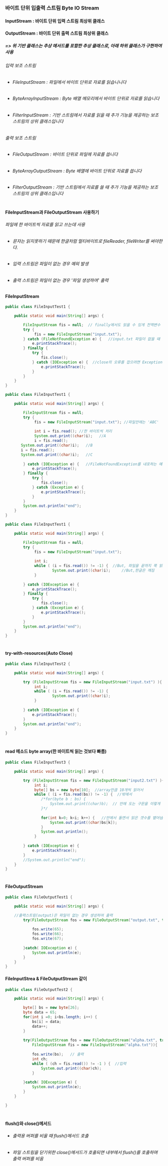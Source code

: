 ### 바이트 단위 입출력 스트림 Byte IO Stream
#### InputStream : 바이트 단위 입력 스트림 최상위 클래스
#### OutputStream : 바이트 단위 출력 스트림 최상위 클래스 
##### => 위 기반 클래스는 추상 메서드를 포함한 추상 클래스로, 아래 하위 클래스가 구현하여 사용 
###### 입력 보조 스트림
* ###### FileInputStream : 파일에서 바이트 단위로 자료를 읽습니니다
* ###### ByteArrayInputStream : Byte 배열 메모리에서 바이트 단위로 자료를 읽습니다
* ###### FilterInputStream : 기반 스트림에서 자료를 읽을 때 추가 기능을 제공하는 보조 스트림의 상위 클래스입니다
###### 출력 보조 스트림
* ###### FileOutputStream : 바이트 단위로 파일에 자료를 씁니다
* ###### ByteArrayOutputStream : Byte 배열에 바이트 단위로 자료를 씁니다
* ###### FilterOutputStream : 기반 스트림에서 자료를 쓸 때 추가 기능을 제공하는 보조 스트림의 상위 클래스입니다


#
**FileInputStream과 FileOutputStream 사용하기**
###### 파일에 한 바이트씩 자료를 읽고 쓰는데 사용 
* ###### 문자는 읽지못하기 때문에 한글처럼 멀티바이트로 fileReader, fileWriter를 써야한다.
* ###### 입력 스트림은 파일이 없는 경우 예외 발생
* ###### 출력 스트림은 파일이 없는 경우 '파일 생성하여' 출력
#### FileInputStream
```java
public class FileInputTest1 {

	public static void main(String[] args) {

		FileInputStream fis = null;  // finally에서도 읽을 수 있게 전역변수
		try {
			 fis = new FileInputStream("input.txt");
		} catch (FileNotFoundException e) {   //input.txt 파일이 없을 때 , FileNotFoundException -> Unknown Source
			e.printStackTrace();
		} finally {
			try {
				fis.close();
			} catch (IOException e) {  //close의 오류를 잡으려면 Exception 로.
				e.printStackTrace();
			}
		}
	}
}
```
```java
public class FileInputTest1 {

	public static void main(String[] args) {

		FileInputStream fis = null;
		try {
			 fis = new FileInputStream("input.txt"); //파일안에는 'ABC'
			 			 
			 int i = fis.read(); //한 바이트씩 처리 
			 System.out.print((char)i);   //A
			 i = fis.read();
       System.out.print((char)i);   //B
       i = fis.read();
       System.out.print((char)i);   //C
      
		} catch (IOException e) {   //FileNotFoundException를 내포하는 예외로 처리, read에서도 예외처리를 해야하니까 더 큰 걸로 다중예외처리
			e.printStackTrace();
		} finally {
			try {
				fis.close();
			} catch (Exception e) {
				e.printStackTrace();
			}
		}
		System.out.println("end");
	}
}
```
```java
public class FileInputTest1 {

	public static void main(String[] args) {

		FileInputStream fis = null;
		try {
			 fis = new FileInputStream("input.txt");
			 			 
			 int i;
			 while ( (i = fis.read()) != -1) {  //But, 파일을 끝까지 쭉 읽고싶다면 while //-1 : end Of File
			 		 System.out.print((char)i);     //But,한글은 깨짐 
			 }
			 
		} catch (IOException e) {
			e.printStackTrace();
		} finally {
			try {
				fis.close();
			} catch (Exception e) {
				e.printStackTrace();
			}
		}
		System.out.println("end");
	}
}
```
#

#### try-with-resources(Auto Close)
```java
public class FileInputTest2 {

	public static void main(String[] args) {

		try (FileInputStream fis = new FileInputStream("input.txt") ){  //Try안에 선언 //Auto Close이므로 finally필요 없음
			 int i;
			 while ( (i = fis.read()) != -1) {
			 		 System.out.print((char)i);
			 }
			 
		} catch (IOException e) {
			e.printStackTrace();
		}
		System.out.println("end");
	}
}
```
#

#### read 메소드 byte array(한 바이트씩 읽는 것보다 빠름)
```java
public class FileInputTest3 {

	public static void main(String[] args) {

		try (FileInputStream fis = new FileInputStream("input2.txt") ){
			 int i;
			 byte[] bs = new byte[10];  //array만큼 10개씩 읽어서 
			 while ( (i = fis.read(bs)) != -1) {  //밖에서
			 	/*for(byte b : bs) {
			 		System.out.print((char)b);  // 안에 도는 구문을 이렇게 하면 buffer에 남은 garbage가 출력됨 
			 	}*/
				 
				for(int k=0; k<i; k++) {   //안에서 돌면서 읽은 갯수를 뱉어냄. 
					System.out.print((char)bs[k]);
				}
			 	System.out.println();
			 }
			 
		} catch (IOException e) {
			e.printStackTrace();
		}
		//System.out.println("end");
	}
}
```
#
#### FileOutputStream
```java
public class FileOutputTest1 {

	public static void main(String[] args) {

    //출력스트림(output)은 파일이 없는 경우 생성하여 출력
		try(FileOutputStream fos = new FileOutputStream("output.txt", true)){  //true라고 하면 append되어서 출력
			
			fos.write(65);
			fos.write(66);
			fos.write(67);
			
		}catch( IOException e) {
			System.out.println(e);
		}
	}
}
```
#### FileInputStrea & FileOutputStream 같이 
```java
public class FileOutputTest2 {

	public static void main(String[] args) {

		byte[] bs = new byte[26];
		byte data = 65;
		for(int i =0; i<bs.length; i++) {     
			bs[i] = data;
			data++;
		}
		
		try(FileOutputStream fos = new FileOutputStream("alpha.txt", true);
			FileInputStream fis = new FileInputStream("alpha.txt")){
			
			fos.write(bs);   // 출력
			int ch;
			while ( (ch = fis.read()) != -1 ) {  //입력
				System.out.print((char)ch);
			}
			
		}catch( IOException e) {
			System.out.println(e);
		}
	}

}
```
#
**flush()와 close()메서드**
* ###### 출력용 버퍼를 비울 때 flush()메서드 호출
* ###### 파일 스트림을 닫기위한 close()메서드가 호출되면 내부에서 flush()를 호출하며 출력 버퍼를 비움
